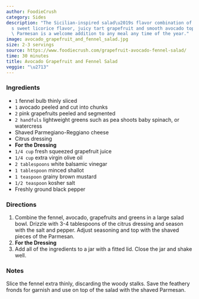 ```yaml
---
author: FoodieCrush
category: Sides
description: "The Sicilian-inspired salad\u2019s flavor combination of fennel\u2019\
  s sweet licorice flavor, juicy tart grapefruit and smooth avocado topped with salty\
  \ Parmesan is a welcome addition to any meal any time of the year."
image: avocado_grapefruit_and_fennel_salad.jpg
size: 2-3 servings
source: https://www.foodiecrush.com/grapefruit-avocado-fennel-salad/
time: 30 minutes
title: Avocado Grapefruit and Fennel Salad
veggie: "\u2713"
---
```

### Ingredients

* `1` fennel bulb thinly sliced
* `1` avocado peeled and cut into chunks
* `2` pink grapefruits peeled and segmented
* `2 handfuls` lightweight greens such as pea shoots baby spinach, or watercress
* Shaved Parmegiano-Reggiano cheese
* Citrus dressing
* **For the Dressing**
* `1/4 cup` fresh squeezed grapefruit juice
* `1/4 cup` extra virgin olive oil
* `2 tablespoons` white balsamic vinegar
* `1 tablespoon` minced shallot
* `1 teaspoon` grainy brown mustard
* `1/2 teaspoon` kosher salt
* Freshly ground black pepper

### Directions

1. Combine the fennel, avocado, grapefruits and greens in a large salad bowl. Drizzle with 3-4 tablespoons of the citrus dressing and season with the salt and pepper. Adjust seasoning and top with the shaved pieces of the Parmesan.
2. **For the Dressing**
3. Add all of the ingredients to a jar with a fitted lid. Close the jar and shake well.

### Notes

Slice the fennel extra thinly, discarding the woody stalks. Save the feathery fronds for garnish and use on top of the salad with the shaved Parmesan.